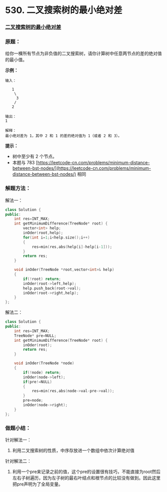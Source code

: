 # 530. 二叉搜索树的最小绝对差

### [二叉搜索树的最小绝对差](https://leetcode-cn.com/problems/minimum-absolute-difference-in-bst/)

### 原题：

给你一棵所有节点为非负值的二叉搜索树，请你计算树中任意两节点的差的绝对值的最小值。

**示例：**

```
输入：

   1
    \
     3
    /
   2

输出：
1

解释：
最小绝对差为 1，其中 2 和 1 的差的绝对值为 1（或者 2 和 3）。
```

**提示：**

* 树中至少有 2 个节点。
* 本题与 783 [https://leetcode-cn.com/problems/minimum-distance-between-bst-nodes/](https://leetcode-cn.com/problems/minimum-distance-between-bst-nodes/) 相同

### 解题方法：

解法一：

```cpp
class Solution {
public:
    int res=INT_MAX;
    int getMinimumDifference(TreeNode* root) {
        vector<int> help;
        inOder(root,help);
        for(int i=1;i<help.size();i++)
        {
            res=min(res,abs(help[i]-help[i-1]));
        }
        return res;
    }

    void inOder(TreeNode *root,vector<int>& help)
    {
        if(!root) return;
        inOder(root->left,help);
        help.push_back(root->val);
        inOder(root->right,help);
    }
};
```

解法二：

```cpp
class Solution {
public:
    int res=INT_MAX;
    TreeNode* pre=NULL;
    int getMinimumDifference(TreeNode* root) {
        inOder(root);
        return res;
    }

    void inOder(TreeNode *node)
    {
        if(!node) return;
        inOder(node->left);
        if(pre!=NULL)
        {
            res=min(res,abs(node->val-pre->val));
        }
        pre=node;
        inOder(node->right);
    }
};
```

### 做题小结：

针对解法一：

1. 利用二叉搜索树的性质，中序存放进一个数组中依次计算绝对值

针对解法二：

1. 利用一个pre来记录之前的值，这个pre的设置很有技巧，不能直接为root然后左右子树遍历，因为左子树的最右叶结点和根节点的比较没有做到。因此这里把pre声明为了全局变量。
